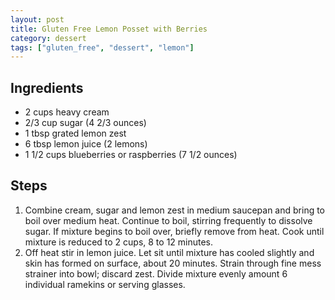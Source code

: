 ```yaml
---
layout: post
title: Gluten Free Lemon Posset with Berries
category: dessert
tags: ["gluten_free", "dessert", "lemon"]
---
```

## Ingredients

*  2 cups heavy cream
* 2/3 cup sugar (4 2/3 ounces)
* 1 tbsp grated lemon zest
* 6 tbsp lemon juice (2 lemons)
* 1 1/2 cups blueberries or raspberries (7 1/2 ounces)

## Steps

1. Combine cream, sugar and lemon zest in medium saucepan and bring to boil over medium heat.  Continue to boil, stirring frequently to dissolve sugar.  If mixture begins to boil over, briefly remove from heat.  Cook until mixture is reduced to 2 cups, 8 to 12 minutes.
2. Off heat stir in lemon juice.  Let sit until mixture has cooled slightly and skin has formed on surface, about 20 minutes.  Strain through fine mess strainer into bowl; discard zest.  Divide mixture evenly amount 6 individual ramekins or serving glasses.  